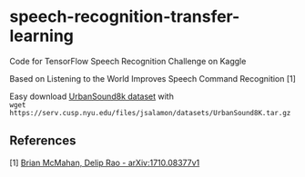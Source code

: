 # speech-recognition-transfer-learning

Code for TensorFlow Speech Recognition Challenge on Kaggle

Based on Listening to the World Improves Speech Command Recognition [1]

Easy download [UrbanSound8k dataset](https://serv.cusp.nyu.edu/projects/urbansounddataset/urbansound8k.html) with  
`wget https://serv.cusp.nyu.edu/files/jsalamon/datasets/UrbanSound8K.tar.gz`


## References
[1] [Brian McMahan, Delip Rao - arXiv:1710.08377v1](https://arxiv.org/abs/1710.08377v1)